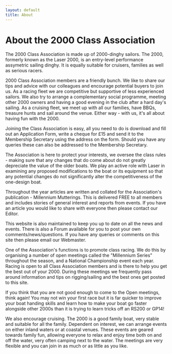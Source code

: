```yaml
---
layout: default
title: About
---
```

# About the 2000 Class Association

The 2000 Class Association is made up of 2000-dinghy sailors. The 2000, formerly known as the Laser 2000, is an entry-level performance assymetric sailing dinghy. It is equally suitable for cruisers, families as well as serious racers.

2000 Class Association members are a friendly bunch. We like to share our tips and advice with our colleagues and encourage potential buyers to join us. As a racing fleet we are competitive but supportive of less experienced sailors. We also try to arrange a complementary social programme, meeting other 2000 owners and having a good evening in the club after a hard day's sailing. As a cruising fleet, we meet up with all our families, have BBQs, treasure hunts and sail around the venue. Either way - with us, it's all about having fun with the 2000.

Joining the Class Association is easy, all you need to do is download and fill out an Application Form, write a cheque for £15 and send it to the Membership Secretary using the address on the form. Should you have any queries these can also be addressed to the Membership Secretary.

The Association is here to protect your interests, we oversee the class rules - making sure that any changes that do come about do not greatly depreciate the value of the older boats. We play an active role with Laser in examining any proposed modifications to the boat or its equipment so that any potential changes do not significantly alter the competitiveness of the one-design boat.

Throughout the year articles are written and collated for the Association's publication - Millennium Mutterings. This is delivered FREE to all members and includes stories of general interest and reports from events. If you have an article you would like to share with everyone then please contact our Editor.

This website is also maintained to keep you up to date on all the news and events. There is also a Forum available for you to post your own comments/news/questions. If you have any queries or comments on this site then please email our Webmaster.

One of the Association's functions is to promote class racing. We do this by organising a number of open meetings called the "Millennium Series" throughout the season, and a National Championship event each year. Racing is open to all Class Association members and is there to help you get the best out of your 2000. During these meetings we frequently pass around information and tips on rigging/sailing and the best ones get posted to this site.

If you think that you are not good enough to come to the Open meetings, think again! You may not win your first race but it is far quicker to improve your boat handing skills and learn how to make your boat go faster alongside other 2000s than it is trying to learn tricks off an RS200 or GP14!

We also encourage cruising. The 2000 is a good family boat, very stable and suitable for all the family. Dependent on interest, we can arrange events on either inland waters or at coastal venues. These events are geared towards family fun, allowing everyone to relax and enjoy time both on and off the water, very often camping next to the water. The meetings are very flexible and you can join in as much or as little as you like.
